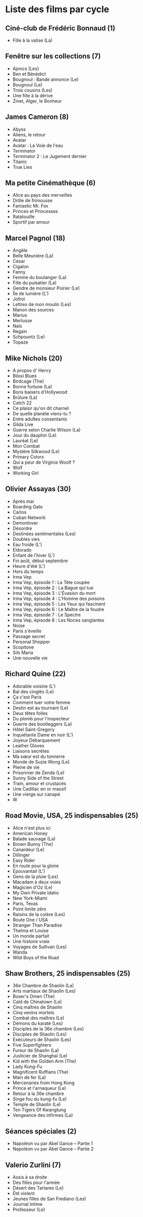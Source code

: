 # Liste des films par cycle

## Ciné-club de Frédéric Bonnaud (1)

  * Fille à la valise (La)

## Fenêtre sur les collections (7)

  * Ajoncs (Les)  
  * Ben et Bénédict  
  * Bougnoul : Bande annonce (Le)  
  * Bougnoul (Le)  
  * Trois cousins (Les)  
  * Une fille à la dérive  
  * Zinet, Alger, le Bonheur

## James Cameron (8)

  * Abyss  
  * Aliens, le retour  
  * Avatar  
  * Avatar : La Voie de l'eau  
  * Terminator  
  * Terminator 2 : Le Jugement dernier  
  * Titanic  
  * True Lies

## Ma petite Cinémathèque (6)

  * Alice au pays des merveilles  
  * Drôle de frimousse  
  * Fantastic Mr. Fox  
  * Princes et Princesses  
  * Ratatouille  
  * Sportif par amour

## Marcel Pagnol (18)

  * Angèle  
  * Belle Meunière (La)  
  * César  
  * Cigalon  
  * Fanny  
  * Femme du boulanger (La)  
  * Fille du puisatier (La)  
  * Gendre de monsieur Poirier (Le)  
  * Île de lumière (L')  
  * Jofroi  
  * Lettres de mon moulin (Les)  
  * Manon des sources  
  * Marius  
  * Merlusse  
  * Naïs  
  * Regain  
  * Schpountz (Le)  
  * Topaze

## Mike Nichols (20)

  * A propos d' Henry  
  * Biloxi Blues  
  * Birdcage (The)  
  * Bonne fortune (La)  
  * Bons baisers d'Hollywood  
  * Brûlure (La)  
  * Catch 22  
  * Ce plaisir qu'on dit charnel  
  * De quelle planète viens-tu ?  
  * Entre adultes consentants  
  * Gilda Live  
  * Guerre selon Charlie Wilson (La)  
  * Jour du dauphin (Le)  
  * Lauréat (Le)  
  * Mon Combat  
  * Mystère Silkwood (Le)  
  * Primary Colors  
  * Qui a peur de Virginia Woolf ?  
  * Wolf  
  * Working Girl

## Olivier Assayas (30)

  * Après mai  
  * Boarding Gate  
  * Carlos  
  * Cuban Network  
  * Demonlover  
  * Désordre  
  * Destinées sentimentales (Les)  
  * Doubles vies  
  * Eau froide (L')  
  * Eldorado  
  * Enfant de l'hiver (L')  
  * Fin août, début septembre  
  * Heure d'été (L')  
  * Hors du temps  
  * Irma Vep  
  * Irma Vep, épisode 1 : La Tête coupée  
  * Irma Vep, épisode 2 : La Bague qui tue  
  * Irma Vep, épisode 3 : L'Évasion du mort  
  * Irma Vep, épisode 4 : L'Homme des poisons  
  * Irma Vep, épisode 5 : Les Yeux qui fascinent  
  * Irma Vep, épisode 6 : Le Maître de la foudre  
  * Irma Vep, épisode 7 : Le Spectre  
  * Irma Vep, épisode 8 : Les Noces sanglantes  
  * Noise  
  * Paris s'éveille  
  * Passage secret  
  * Personal Shopper  
  * Scopitone  
  * Sils Maria  
  * Une nouvelle vie

## Richard Quine (22)

  * Adorable voisine (L')  
  * Bal des cinglés (Le)  
  * Ça c'est Paris  
  * Comment tuer votre femme  
  * Destin est au tournant (Le)  
  * Deux têtes folles  
  * Du plomb pour l'inspecteur  
  * Guerre des bootleggers (La)  
  * Hôtel Saint-Gregory  
  * Inquiétante Dame en noir (L')  
  * Joyeux Débarquement  
  * Leather Gloves  
  * Liaisons secrètes  
  * Ma sœur est du tonnerre  
  * Monde de Suzie Wong (Le)  
  * Pleine de vie  
  * Prisonnier de Zenda (Le)  
  * Sunny Side of the Street  
  * Train, amour et crustacés  
  * Une Cadillac en or massif  
  * Une vierge sur canapé  
  * W

## Road Movie, USA, 25 indispensables (25)

  * Alice n'est plus ici  
  * American Honey  
  * Balade sauvage (La)  
  * Brown Bunny (The)  
  * Canardeur (Le)  
  * Dillinger  
  * Easy Rider  
  * En route pour la gloire  
  * Épouvantail (L')  
  * Gens de la pluie (Les)  
  * Macadam à deux voies  
  * Magicien d'Oz (Le)  
  * My Own Private Idaho  
  * New York-Miami  
  * Paris, Texas  
  * Point limite zéro  
  * Raisins de la colère (Les)  
  * Route One / USA  
  * Stranger Than Paradise  
  * Thelma et Louise  
  * Un monde parfait  
  * Une histoire vraie  
  * Voyages de Sullivan (Les)  
  * Wanda  
  * Wild Boys of the Road

## Shaw Brothers, 25 indispensables (25)

  * 36e Chambre de Shaolin (La)  
  * Arts martiaux de Shaolin (Les)  
  * Boxer's Omen (The)  
  * Caïd de Chinatown (Le)  
  * Cinq maîtres de Shaolin  
  * Cinq venins mortels  
  * Combat des maîtres (Le)  
  * Démons du karaté (Les)  
  * Disciples de la 36e chambre (Les)  
  * Disciples de Shaolin (Les)  
  * Exécuteurs de Shaolin (Les)  
  * Five Superfighters  
  * Fureur de Shaolin (La)  
  * Justicier de Shanghaï (Le)  
  * Kid with the Golden Arm (The)  
  * Lady Kung-Fu  
  * Magnificent Ruffians (The)  
  * Main de fer (La)  
  * Mercenaries from Hong Kong  
  * Prince et l'arnaqueur (Le)  
  * Retour à la 36e chambre  
  * Singe fou du kung-fu (Le)  
  * Temple de Shaolin (Le)  
  * Ten Tigers Of Kwangtung  
  * Vengeance des infirmes (La)

## Séances spéciales (2)

  * Napoléon vu par Abel Gance – Partie 1  
  * Napoléon vu par Abel Gance – Partie 2

## Valerio Zurlini (7)

  * Assis à sa droite  
  * Des filles pour l'armée  
  * Désert des Tartares (Le)  
  * Été violent  
  * Jeunes filles de San Frediano (Les)  
  * Journal intime  
  * Professeur (Le)  
